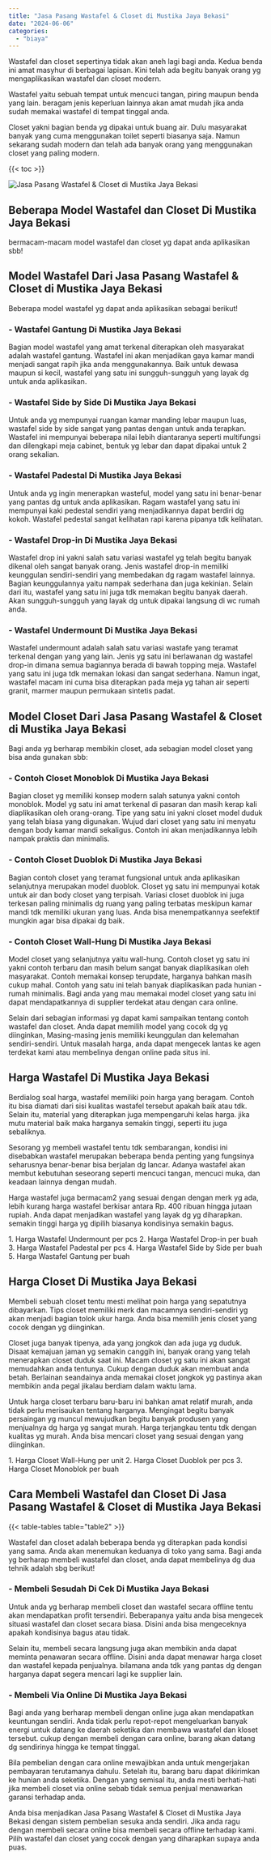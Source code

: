 ```yaml
---
title: "Jasa Pasang Wastafel & Closet di Mustika Jaya Bekasi"
date: "2024-06-06"
categories: 
  - "biaya"
---
```


Wastafel dan closet sepertinya tidak akan aneh lagi bagi anda. Kedua benda ini amat masyhur di berbagai lapisan. Kini telah ada begitu banyak orang yg mengaplikasikan wastafel dan closet modern.

Wastafel yaitu sebuah tempat untuk mencuci tangan, piring maupun benda yang lain. beragam jenis keperluan lainnya akan amat mudah jika anda sudah memakai wastafel di tempat tinggal anda.

Closet yakni bagian benda yg dipakai untuk buang air. Dulu masyarakat banyak yang cuma menggunakan toilet seperti biasanya saja. Namun sekarang sudah modern dan telah ada banyak orang yang menggunakan closet yang paling modern.

{{< toc >}}

![Jasa Pasang Wastafel & Closet di Mustika Jaya Bekasi](/images/wastafel-closet-murah43.png)

## Beberapa Model Wastafel dan Closet Di Mustika Jaya Bekasi

bermacam-macam model wastafel dan closet yg dapat anda aplikasikan sbb!

## Model Wastafel Dari Jasa Pasang Wastafel & Closet di Mustika Jaya Bekasi

Beberapa model wastafel yg dapat anda aplikasikan sebagai berikut!

### \- Wastafel Gantung Di Mustika Jaya Bekasi

Bagian model wastafel yang amat terkenal diterapkan oleh masyarakat adalah wastafel gantung. Wastafel ini akan menjadikan gaya kamar mandi menjadi sangat rapih jika anda menggunakannya. Baik untuk dewasa maupun si kecil, wastafel yang satu ini sungguh-sungguh yang layak dg untuk anda aplikasikan.

### \- Wastafel Side by Side Di Mustika Jaya Bekasi

Untuk anda yg mempunyai ruangan kamar manding lebar maupun luas, wastafel side by side sangat yang pantas dengan untuk anda terapkan. Wastafel ini mempunyai beberapa nilai lebih diantaranya seperti multifungsi dan dilengkapi meja cabinet, bentuk yg lebar dan dapat dipakai untuk 2 orang sekalian.

### \- Wastafel Padestal Di Mustika Jaya Bekasi

Untuk anda yg ingin menerapkan wasteful, model yang satu ini benar-benar yang pantas dg untuk anda aplikasikan. Ragam wastafel yang satu ini mempunyai kaki pedestal sendiri yang menjadikannya dapat berdiri dg kokoh. Wastafel pedestal sangat kelihatan rapi karena pipanya tdk kelihatan.

### \- Wastafel Drop-in Di Mustika Jaya Bekasi

Wastafel drop ini yakni salah satu variasi wastafel yg telah begitu banyak dikenal oleh sangat banyak orang. Jenis wastafel drop-in memiliki keunggulan sendiri-sendiri yang membedakan dg ragam wastafel lainnya. Bagian keunggulannya yaitu nampak sederhana dan juga kekinian. Selain dari itu, wastafel yang satu ini juga tdk memakan begitu banyak daerah. Akan sungguh-sungguh yang layak dg untuk dipakai langsung di wc rumah anda.

### \- Wastafel Undermount Di Mustika Jaya Bekasi

Wastafel undermount adalah salah satu variasi wastafe yang teramat terkenal dengan yang yang lain. Jenis yg satu ini berlawanan dg wastafel drop-in dimana semua bagiannya berada di bawah topping meja. Wastafel yang satu ini juga tdk memakan lokasi dan sangat sederhana. Namun ingat, wastafel macam ini cuma bisa diterapkan pada meja yg tahan air seperti granit, marmer maupun permukaan sintetis padat.

## Model Closet Dari Jasa Pasang Wastafel & Closet di Mustika Jaya Bekasi

Bagi anda yg berharap membikin closet, ada sebagian model closet yang bisa anda gunakan sbb:

### \- Contoh Closet Monoblok Di Mustika Jaya Bekasi

Bagian closet yg memiliki konsep modern salah satunya yakni contoh monoblok. Model yg satu ini amat terkenal di pasaran dan masih kerap kali diaplikasikan oleh orang-orang. Tipe yang satu ini yakni closet model duduk yang telah biasa yang digunakan. Wujud dari closet yang satu ini menyatu dengan body kamar mandi sekaligus. Contoh ini akan menjadikannya lebih nampak praktis dan minimalis.

### \- Contoh Closet Duoblok Di Mustika Jaya Bekasi

Bagian contoh closet yang teramat fungsional untuk anda aplikasikan selanjutnya merupakan model duoblok. Closet yg satu ini mempunyai kotak untuk air dan body closet yang terpisah. Variasi closet duoblok ini juga terkesan paling minimalis dg ruang yang paling terbatas meskipun kamar mandi tdk memiliki ukuran yang luas. Anda bisa menempatkannya seefektif mungkin agar bisa dipakai dg baik.

### \- Contoh Closet Wall-Hung Di Mustika Jaya Bekasi

Model closet yang selanjutnya yaitu wall-hung. Contoh closet yg satu ini yakni contoh terbaru dan masih belum sangat banyak diaplikasikan oleh masyarakat. Contoh memakai konsep terupdate, harganya bahkan masih cukup mahal. Contoh yang satu ini telah banyak diaplikasikan pada hunian - rumah minimalis. Bagi anda yang mau memakai model closet yang satu ini dapat mendapatkannya di supplier terdekat atau dengan cara online.

Selain dari sebagian informasi yg dapat kami sampaikan tentang contoh wastafel dan closet. Anda dapat memilih model yang cocok dg yg diinginkan, Masing-masing jenis memiliki keunggulan dan kelemahan sendiri-sendiri. Untuk masalah harga, anda dapat mengecek lantas ke agen terdekat kami atau membelinya dengan online pada situs ini.

## Harga Wastafel Di Mustika Jaya Bekasi

Berdialog soal harga, wastafel memiliki poin harga yang beragam. Contoh itu bisa diamati dari sisi kualitas wastafel tersebut apakah baik atau tdk. Selain itu, material yang diterapkan juga mempengaruhi kelas harga. jika mutu material baik maka harganya semakin tinggi, seperti itu juga sebaliknya.

Sesorang yg membeli wastafel tentu tdk sembarangan, kondisi ini disebabkan wastafel merupakan beberapa benda penting yang fungsinya seharusnya benar-benar bisa berjalan dg lancar. Adanya wastafel akan membut kebutuhan seseorang seperti mencuci tangan, mencuci muka, dan keadaan lainnya dengan mudah.

Harga wastafel juga bermacam2 yang sesuai dengan dengan merk yg ada, lebih kurang harga wastafel berkisar antara Rp. 400 ribuan hingga jutaan rupiah. Anda dapat menjadikan wastafel yang layak dg yg diharapkan. semakin tinggi harga yg dipilih biasanya kondisinya semakin bagus.

1\. Harga Wastafel Undermount per pcs 2. Harga Wastafel Drop-in per buah 3. Harga Wastafel Padestal per pcs 4. Harga Wastafel Side by Side per buah 5. Harga Wastafel Gantung per buah

## Harga Closet Di Mustika Jaya Bekasi

Membeli sebuah closet tentu mesti melihat poin harga yang sepatutnya dibayarkan. Tips closet memiliki merk dan macamnya sendiri-sendiri yg akan menjadi bagian tolok ukur harga. Anda bisa memilih jenis closet yang cocok dengan yg diinginkan.

Closet juga banyak tipenya, ada yang jongkok dan ada juga yg duduk. Disaat kemajuan jaman yg semakin canggih ini, banyak orang yang telah menerapkan closet duduk saat ini. Macam closet yg satu ini akan sangat memudahkan anda tentunya. Cukup dengan duduk akan membuat anda betah. Berlainan seandainya anda memakai closet jongkok yg pastinya akan membikin anda pegal jikalau berdiam dalam waktu lama.

Untuk harga closet terbaru baru-baru ini bahkan amat relatif murah, anda tidak perlu merisaukan tentang harganya. Mengingat begitu banyak persaingan yg muncul mewujudkan begitu banyak produsen yang menjualnya dg harga yg sangat murah. Harga terjangkau tentu tdk dengan kualitas yg murah. Anda bisa mencari closet yang sesuai dengan yang diinginkan.

1\. Harga Closet Wall-Hung per unit 2. Harga Closet Duoblok per pcs 3. Harga Closet Monoblok per buah

## Cara Membeli Wastafel dan Closet Di Jasa Pasang Wastafel & Closet di Mustika Jaya Bekasi

{{< table-tables table="table2" >}}

Wastafel dan closet adalah beberapa benda yg diterapkan pada kondisi yang sama. Anda akan menemukan keduanya di toko yang sama. Bagi anda yg berharap membeli wastafel dan closet, anda dapat membelinya dg dua tehnik adalah sbg berikut!

### \- Membeli Sesudah Di Cek Di Mustika Jaya Bekasi

Untuk anda yg berharap membeli closet dan wastafel secara offline tentu akan mendapatkan profit tersendiri. Beberapanya yaitu anda bisa mengecek situasi wastafel dan closet secara biasa. Disini anda bisa mengeceknya apakah kondisinya bagus atau tidak.

Selain itu, membeli secara langsung juga akan membikin anda dapat meminta penawaran secara offline. Disini anda dapat menawar harga closet dan wastafel kepada penjualnya. bilamana anda tdk yang pantas dg dengan harganya dapat segera mencari lagi ke supplier lain.

### \- Membeli Via Online Di Mustika Jaya Bekasi

Bagi anda yang berharap membeli dengan online juga akan mendapatkan keuntungan sendiri. Anda tidak perlu repot-repot mengeluarkan banyak energi untuk datang ke daerah seketika dan membawa wastafel dan kloset tersebut. cukup dengan membeli dengan cara online, barang akan datang dg sendirinya hingga ke tempat tinggal.

Bila pembelian dengan cara online mewajibkan anda untuk mengerjakan pembayaran terutamanya dahulu. Setelah itu, barang baru dapat dikirimkan ke hunian anda seketika. Dengan yang semisal itu, anda mesti berhati-hati jika membeli closet via online sebab tidak semua penjual menawarkan garansi terhadap anda.

Anda bisa menjadikan Jasa Pasang Wastafel & Closet di Mustika Jaya Bekasi dengan sistem pembelian sesuka anda sendiri. Jika anda ragu dengan membeli secara online bisa membeli secara offline terhadap kami. Pilih wastafel dan closet yang cocok dengan yang diharapkan supaya anda puas.
